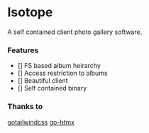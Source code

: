 # Isotope

A self contained client photo gallery software.

### Features

 - [] FS based album heirarchy
 - [] Access restriction to albums
 - [] Beautiful client
 - [] Self contained binary

### Thanks to

[gotailwindcss](https://github.com/gotailwindcss/tailwind)
[go-htmx](https://github.com/donseba/go-htmx?tab=readme-ov-file)

